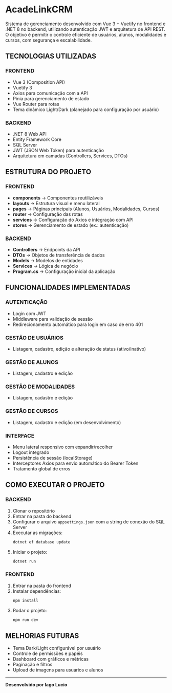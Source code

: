 
# AcadeLinkCRM

Sistema de gerenciamento desenvolvido com Vue 3 + Vuetify no frontend e .NET 8 no backend, utilizando autenticação JWT e arquitetura de API REST.  
O objetivo é permitir o controle eficiente de usuários, alunos, modalidades e cursos, com segurança e escalabilidade.  

## TECNOLOGIAS UTILIZADAS

### FRONTEND
- Vue 3 (Composition API)  
- Vuetify 3  
- Axios para comunicação com a API  
- Pinia para gerenciamento de estado  
- Vue Router para rotas  
- Tema dinâmico Light/Dark (planejado para configuração por usuário)  

### BACKEND
- .NET 8 Web API  
- Entity Framework Core  
- SQL Server  
- JWT (JSON Web Token) para autenticação  
- Arquitetura em camadas (Controllers, Services, DTOs)  

## ESTRUTURA DO PROJETO

### FRONTEND
- **components** → Componentes reutilizáveis  
- **layouts** → Estrutura visual e menu lateral  
- **pages** → Páginas principais (Alunos, Usuários, Modalidades, Cursos)  
- **router** → Configuração das rotas  
- **services** → Configuração do Axios e integração com API  
- **stores** → Gerenciamento de estado (ex.: autenticação)  

### BACKEND
- **Controllers** → Endpoints da API  
- **DTOs** → Objetos de transferência de dados  
- **Models** → Modelos de entidades  
- **Services** → Lógica de negócio  
- **Program.cs** → Configuração inicial da aplicação  

## FUNCIONALIDADES IMPLEMENTADAS

### AUTENTICAÇÃO
- Login com JWT  
- Middleware para validação de sessão  
- Redirecionamento automático para login em caso de erro 401  

### GESTÃO DE USUÁRIOS
- Listagem, cadastro, edição e alteração de status (ativo/inativo)  

### GESTÃO DE ALUNOS
- Listagem, cadastro e edição  

### GESTÃO DE MODALIDADES
- Listagem, cadastro e edição  

### GESTÃO DE CURSOS
- Listagem, cadastro e edição (em desenvolvimento)  

### INTERFACE
- Menu lateral responsivo com expandir/recolher  
- Logout integrado  
- Persistência de sessão (localStorage)  
- Interceptores Axios para envio automático do Bearer Token  
- Tratamento global de erros  

## COMO EXECUTAR O PROJETO

### BACKEND
1. Clonar o repositório  
2. Entrar na pasta do backend  
3. Configurar o arquivo `appsettings.json` com a string de conexão do SQL Server  
4. Executar as migrações:  
   ```bash
   dotnet ef database update
   ```
5. Iniciar o projeto:  
   ```bash
   dotnet run
   ```

### FRONTEND
1. Entrar na pasta do frontend  
2. Instalar dependências:  
   ```bash
   npm install
   ```
3. Rodar o projeto:  
   ```bash
   npm run dev
   ```

## MELHORIAS FUTURAS
- Tema Dark/Light configurável por usuário  
- Controle de permissões e papéis  
- Dashboard com gráficos e métricas  
- Paginação e filtros  
- Upload de imagens para usuários e alunos  

---  
**Desenvolvido por Iago Lucio**  
